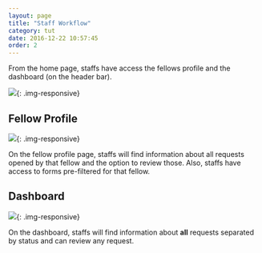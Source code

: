 ```yaml
---
layout: page
title: "Staff Workflow"
category: tut
date: 2016-12-22 10:57:45
order: 2
---
```


From the home page, staffs have access the fellows profile
and the dashboard (on the header bar).

![]({{site.baseurl}}/img/home-staff.png){: .img-responsive}

## Fellow Profile

![]({{site.baseurl}}/img/fellow.png){: .img-responsive}

On the fellow profile page,
staffs will find information about all requests opened
by that fellow and the option to review those.
Also,
staffs have access to forms pre-filtered for that fellow.

## Dashboard

![]({{site.baseurl}}/img/dashboard-staff.png){: .img-responsive}

On the dashboard,
staffs will find information about **all** requests
separated by status and can review any request.